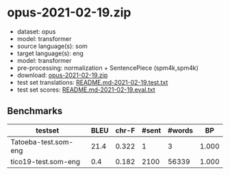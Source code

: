# opus-2021-02-19.zip

* dataset: opus
* model: transformer
* source language(s): som
* target language(s): eng
* model: transformer
* pre-processing: normalization + SentencePiece (spm4k,spm4k)
* download: [opus-2021-02-19.zip](https://object.pouta.csc.fi/Tatoeba-MT-models/som-eng/opus-2021-02-19.zip)
* test set translations: [README.md-2021-02-19.test.txt](https://object.pouta.csc.fi/Tatoeba-MT-models/som-eng/README.md-2021-02-19.test.txt)
* test set scores: [README.md-2021-02-19.eval.txt](https://object.pouta.csc.fi/Tatoeba-MT-models/som-eng/README.md-2021-02-19.eval.txt)

## Benchmarks

| testset | BLEU  | chr-F | #sent | #words | BP |
|---------|-------|-------|-------|--------|----|
| Tatoeba-test.som-eng 	| 21.4 	| 0.322 	| 1 	| 3 	| 1.000 |
| tico19-test.som-eng 	| 0.4 	| 0.182 	| 2100 	| 56339 	| 1.000 |

